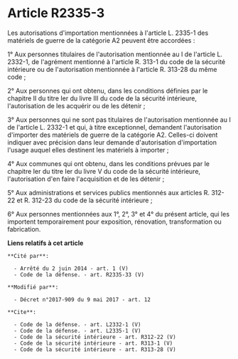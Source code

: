 # Article R2335-3

Les autorisations d'importation mentionnées à l'article L. 2335-1 des matériels de guerre de la catégorie A2 peuvent être
accordées : 

1° Aux personnes titulaires de l'autorisation mentionnée au I de l'article L. 2332-1, de l'agrément mentionné à l'article R.
313-1 du code de la sécurité intérieure ou de l'autorisation mentionnée à l'article R. 313-28 du même code ; 

2° Aux personnes qui ont obtenu, dans les conditions définies par le chapitre II du titre Ier du livre III du code de la
sécurité intérieure, l'autorisation de les acquérir ou de les détenir ; 

3° Aux personnes qui ne sont pas titulaires de l'autorisation mentionnée au I de l'article L. 2332-1 et qui, à titre
exceptionnel, demandent l'autorisation d'importer des matériels de guerre de la catégorie A2. Celles-ci doivent indiquer avec
précision dans leur demande d'autorisation d'importation l'usage auquel elles destinent les matériels à importer ; 

4° Aux communes qui ont obtenu, dans les conditions prévues par le chapitre Ier du titre Ier du livre V du code de la
sécurité intérieure, l'autorisation d'en faire l'acquisition et de les détenir ; 

5° Aux administrations et services publics mentionnés aux articles R. 312-22 et R. 312-23 du code de la sécurité
intérieure ; 

6° Aux personnes mentionnées aux 1°, 2°, 3° et 4° du présent article, qui les importent temporairement pour exposition,
rénovation, transformation ou fabrication.

**Liens relatifs à cet article**

	**Cité par**:

	  - Arrêté du 2 juin 2014 - art. 1 (V)
	  - Code de la défense. - art. R2335-33 (V)

	**Modifié par**:

	  - Décret n°2017-909 du 9 mai 2017 - art. 12

	**Cite**:

	  - Code de la défense. - art. L2332-1 (V)
	  - Code de la défense. - art. L2335-1 (V)
	  - Code de la sécurité intérieure - art. R312-22 (V)
	  - Code de la sécurité intérieure - art. R313-1 (V)
	  - Code de la sécurité intérieure - art. R313-28 (V)
